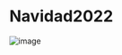 # Navidad2022
![image](https://user-images.githubusercontent.com/120787399/208247196-fd5cc2cc-2664-4798-bc2b-1c72897ee8df.png)

